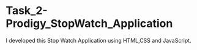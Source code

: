 # Task_2-Prodigy_StopWatch_Application
I developed this Stop Watch Application using HTML,CSS and JavaScript.

